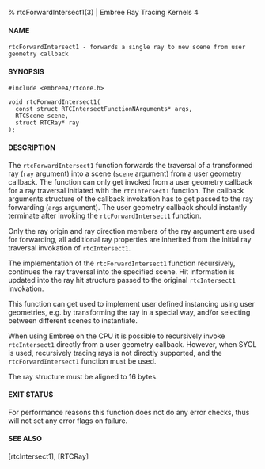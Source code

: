 % rtcForwardIntersect1(3) | Embree Ray Tracing Kernels 4

#### NAME

    rtcForwardIntersect1 - forwards a single ray to new scene from user geometry callback

#### SYNOPSIS

    #include <embree4/rtcore.h>

    void rtcForwardIntersect1(
      const struct RTCIntersectFunctionNArguments* args,
      RTCScene scene,
      struct RTCRay* ray
    );

#### DESCRIPTION

The `rtcForwardIntersect1` function forwards the traversal of a
transformed ray (`ray` argument) into a scene (`scene` argument) from
a user geometry callback. The function can only get invoked from a
user geometry callback for a ray traversal initiated with the
`rtcIntersect1` function. The callback arguments structure of the
callback invokation has to get passed to the ray forwarding (`args`
argument). The user geometry callback should instantly terminate after
invoking the `rtcForwardIntersect1` function.

Only the ray origin and ray direction members of the ray
argument are used for forwarding, all additional ray properties are
inherited from the initial ray traversal invokation of
`rtcIntersect1`.

The implementation of the `rtcForwardIntersect1` function recursively,
continues the ray traversal into the specified scene. Hit information
is updated into the ray hit structure passed to the original
`rtcIntersect1` invokation.

This function can get used to implement user defined instancing using
user geometries, e.g. by transforming the ray in a special way, and/or
selecting between different scenes to instantiate.

When using Embree on the CPU it is possible to recursively invoke
`rtcIntersect1` directly from a user geometry callback. However, when
SYCL is used, recursively tracing rays is not directly supported, and
the `rtcForwardIntersect1` function must be used.

The ray structure must be aligned to 16 bytes.

#### EXIT STATUS

For performance reasons this function does not do any error checks,
thus will not set any error flags on failure.

#### SEE ALSO

[rtcIntersect1], [RTCRay]
